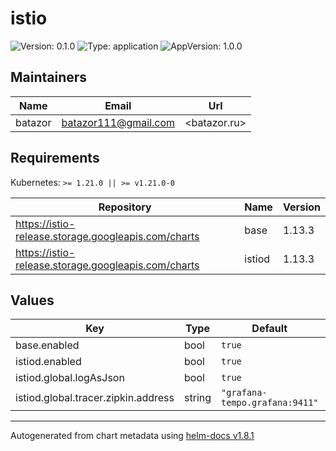 # istio

![Version: 0.1.0](https://img.shields.io/badge/Version-0.1.0-informational?style=flat-square) ![Type: application](https://img.shields.io/badge/Type-application-informational?style=flat-square) ![AppVersion: 1.0.0](https://img.shields.io/badge/AppVersion-1.0.0-informational?style=flat-square)

## Maintainers

| Name | Email | Url |
| ---- | ------ | --- |
| batazor | <batazor111@gmail.com> | <batazor.ru> |

## Requirements

Kubernetes: `>= 1.21.0 || >= v1.21.0-0`

| Repository | Name | Version |
|------------|------|---------|
| https://istio-release.storage.googleapis.com/charts | base | 1.13.3 |
| https://istio-release.storage.googleapis.com/charts | istiod | 1.13.3 |

## Values

| Key | Type | Default | Description |
|-----|------|---------|-------------|
| base.enabled | bool | `true` |  |
| istiod.enabled | bool | `true` |  |
| istiod.global.logAsJson | bool | `true` |  |
| istiod.global.tracer.zipkin.address | string | `"grafana-tempo.grafana:9411"` |  |

----------------------------------------------
Autogenerated from chart metadata using [helm-docs v1.8.1](https://github.com/norwoodj/helm-docs/releases/v1.8.1)
